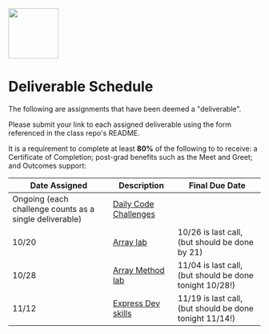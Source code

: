 <img src="https://i.imgur.com/2y0Lyzy.png" height="100">

# Deliverable Schedule

The following are assignments that have been deemed a "deliverable".

Please submit your link to each assigned deliverable using the form referenced in the class repo's README.

It is a requirement to complete at least **80%** of the following to to receive: a Certificate of Completion; post-grad benefits such as the Meet and Greet; and Outcomes support:

|Date Assigned|Description| Final Due Date |
|---|---|---|
|Ongoing (each challenge counts as a single deliverable)|[Daily Code Challenges](https://git.generalassemb.ly/SEI-CC/daily-js-code-challenges)| |
| 10/20 |[Array lab](https://git.generalassemb.ly/SEI-CC/SEI-R-10-19/blob/master/work/w01/d2/04-js-arrays-lab.md)| 10/26 is last call, (but should be done by 21) |
| 10/28 |[Array Method lab](https://git.generalassemb.ly/SEI-CC/SEI-R-10-19/blob/master/work/w02/d3/04-array-methods-lab.md)| 11/04 is last call, (but should be done tonight 10/28!) |
| 11/12 |[Express Dev skills](https://git.generalassemb.ly/SEI-CC/SEI-R-10-19/blob/master/work/w4/d3/04-dev-skills-lab-part-2.md)| 11/19 is last call, (but should be done tonight 11/14!) |

